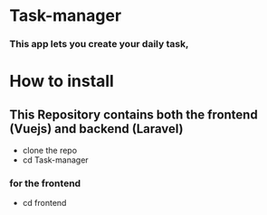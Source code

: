 # Task-manager

###  This app lets you create your daily task, 

# How to install

## This Repository contains both the frontend (Vuejs) and backend (Laravel)

- clone the repo
- cd Task-manager
### for the frontend 
- cd frontend
  

